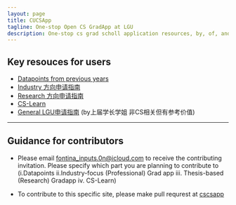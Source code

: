 ```yaml
---
layout: page
title: CUCSApp
tagline: One-stop Open CS GradApp at LGU
description: One-stop cs grad scholl application resources, by, of, and for LGUers
---
```


## Key resouces for users

- [Datapoints from previous years](pages/data_point.html)
- [Industry 方向申请指南](pages/industry_app.html)
- [Research 方向申请指南](pages/research_app.html)
- [CS-Learn](pages/cs_learn.html)
- [General LGU申请指南](pages/gag.html) (by上届学长学姐 非CS相关但有参考价值)

---

## Guidance for contributors

- Please email [fontina_inputs.0n@icloud.com](mailto:fontina_inputs.0n@icloud.com) to receive the contributing invitation. Please specify which part you are planning to contribute to (i.Datapoints ii.Industry-focus (Professional) Grad app iii. Thesis-based (Research) Gradapp iv. CS-Learn)

- To contribute to this specific site, please make pull requrest at [cscsapp](https://github.com/philipzhux/cucsapp)